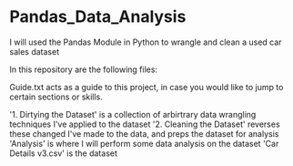 # Pandas_Data_Analysis
I will used the Pandas Module in Python to wrangle and clean a used car sales dataset

In this repository are the following files: 

Guide.txt acts as a guide to this project, in case you would like to jump to certain sections or skills. 

'1. Dirtying the Dataset' is a collection of arbirtrary data wrangling techniques I've applied to the dataset 
'2. Cleaning the Dataset' reverses these changed I've made to the data, and preps the dataset for analysis
'Analysis' is where I will perform some data analysis on the dataset
'Car Details v3.csv' is the dataset 
